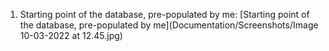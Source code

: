 1. Starting point of the database, pre-populated by me:
[Starting point of the database, pre-populated by me](Documentation/Screenshots/Image 10-03-2022 at 12.45.jpg)
